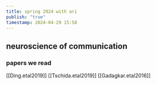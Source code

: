 ```yaml
---
title: spring 2024 with ari
publish: "true"
timestamp: 2024-04-29 15:58
---
```

## neuroscience of communication


### papers we read
[[Ding.etal2019]]
[[Tschida.etal2019]]
[[Gadagkar.etal2016]]
